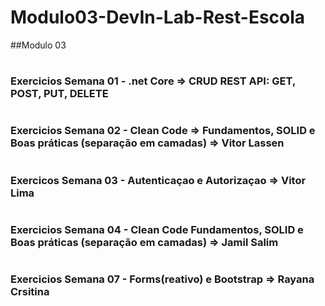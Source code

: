 # Modulo03-DevIn-Lab-Rest-Escola
##Modulo 03
#
### Exercicios Semana 01 - .net Core => CRUD REST API: GET, POST, PUT, DELETE
#
###  Exercicios Semana 02 - Clean Code => Fundamentos, SOLID e Boas práticas (separação em camadas) => Vitor Lassen
#
### Exercicos Semana 03 - Autenticaçao e Autorizaçao => Vitor Lima
#
### Exercicios Semana 04 - Clean Code Fundamentos, SOLID e Boas práticas (separação em camadas) => Jamil Salim
#
### Exercicios Semana 07 - Forms(reativo) e Bootstrap => Rayana Crsitina
#
 

